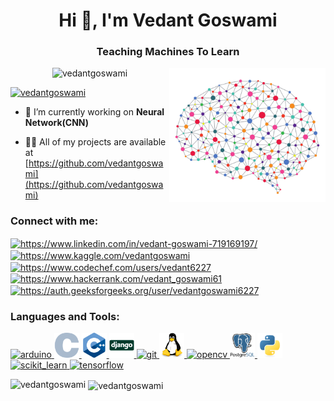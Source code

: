 <h1 align="center">Hi 👋, I'm Vedant Goswami</h1>
<h3 align="center">Teaching Machines To Learn</h3>
<img align="right" alt="Coding" width="250" src="pngegg.png">
<p align="center"> <img src="https://komarev.com/ghpvc/?username=vedantgoswami&label=Profile%20views&color=0e75b6&style=flat" alt="vedantgoswami" /> </p>

<p align="left"> <a href="https://github.com/ryo-ma/github-profile-trophy"><img src="https://github-profile-trophy.vercel.app/?username=vedantgoswami" alt="vedantgoswami" /></a> </p>

- 🔭 I’m currently working on **Neural Network(CNN)**

- 👨‍💻 All of my projects are available at [https://github.com/vedantgoswami](https://github.com/vedantgoswami)

<h3 align="left">Connect with me:</h3>
<p align="left">
<a href="https://linkedin.com/in/https://www.linkedin.com/in/vedant-goswami-719169197/" target="blank"><img align="center" src="https://cdn.jsdelivr.net/npm/simple-icons@3.0.1/icons/linkedin.svg" alt="https://www.linkedin.com/in/vedant-goswami-719169197/" height="30" width="40" /></a>
<a href="https://kaggle.com/https://www.kaggle.com/vedantgoswami" target="blank"><img align="center" src="https://cdn.jsdelivr.net/npm/simple-icons@3.0.1/icons/kaggle.svg" alt="https://www.kaggle.com/vedantgoswami" height="30" width="40" /></a>
<a href="https://www.codechef.com/users/https://www.codechef.com/users/vedant6227" target="blank"><img align="center" src="https://cdn.jsdelivr.net/npm/simple-icons@3.1.0/icons/codechef.svg" alt="https://www.codechef.com/users/vedant6227" height="30" width="40" /></a>
<a href="https://www.hackerrank.com/https://www.hackerrank.com/vedant_goswami61" target="blank"><img align="center" src="https://cdn.jsdelivr.net/npm/simple-icons@3.0.1/icons/hackerrank.svg" alt="https://www.hackerrank.com/vedant_goswami61" height="30" width="40" /></a>
<a href="https://auth.geeksforgeeks.org/user/https://auth.geeksforgeeks.org/user/vedantgoswami6227" target="blank"><img align="center" src="https://cdn.jsdelivr.net/npm/simple-icons@3.0.1/icons/geeksforgeeks.svg" alt="https://auth.geeksforgeeks.org/user/vedantgoswami6227" height="30" width="40" /></a>
</p>

<h3 align="left">Languages and Tools:</h3>
<p align="left"> <a href="https://www.arduino.cc/" target="_blank"> <img src="https://cdn.worldvectorlogo.com/logos/arduino-1.svg" alt="arduino" width="40" height="40"/> </a> <a href="https://www.cprogramming.com/" target="_blank"> <img src="https://raw.githubusercontent.com/devicons/devicon/master/icons/c/c-original.svg" alt="c" width="40" height="40"/> </a> <a href="https://www.w3schools.com/cpp/" target="_blank"> <img src="https://raw.githubusercontent.com/devicons/devicon/master/icons/cplusplus/cplusplus-original.svg" alt="cplusplus" width="40" height="40"/> </a> <a href="https://www.djangoproject.com/" target="_blank"> <img src="https://raw.githubusercontent.com/devicons/devicon/master/icons/django/django-original.svg" alt="django" width="40" height="40"/> </a> <a href="https://git-scm.com/" target="_blank"> <img src="https://www.vectorlogo.zone/logos/git-scm/git-scm-icon.svg" alt="git" width="40" height="40"/> </a> <a href="https://www.linux.org/" target="_blank"> <img src="https://raw.githubusercontent.com/devicons/devicon/master/icons/linux/linux-original.svg" alt="linux" width="40" height="40"/> </a> <a href="https://opencv.org/" target="_blank"> <img src="https://www.vectorlogo.zone/logos/opencv/opencv-icon.svg" alt="opencv" width="40" height="40"/> </a> <a href="https://www.postgresql.org" target="_blank"> <img src="https://raw.githubusercontent.com/devicons/devicon/master/icons/postgresql/postgresql-original-wordmark.svg" alt="postgresql" width="40" height="40"/> </a> <a href="https://www.python.org" target="_blank"> <img src="https://raw.githubusercontent.com/devicons/devicon/master/icons/python/python-original.svg" alt="python" width="40" height="40"/> </a> <a href="https://scikit-learn.org/" target="_blank"> <img src="https://upload.wikimedia.org/wikipedia/commons/0/05/Scikit_learn_logo_small.svg" alt="scikit_learn" width="40" height="40"/> </a> <a href="https://www.tensorflow.org" target="_blank"> <img src="https://www.vectorlogo.zone/logos/tensorflow/tensorflow-icon.svg" alt="tensorflow" width="40" height="40"/> </a> </p>

<p><img align="left" src="https://github-readme-stats.vercel.app/api/top-langs?username=vedantgoswami&show_icons=true&locale=en&layout=compact" alt="vedantgoswami" /></p>

<p>&nbsp;<img align="center" src="https://github-readme-stats.vercel.app/api?username=vedantgoswami&show_icons=true&locale=en" alt="vedantgoswami" /></p>
